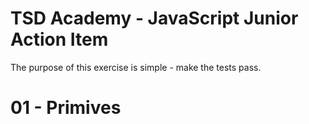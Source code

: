 # TSD Academy - JavaScript Junior Action Item

The purpose of this exercise is simple - make the tests pass.

# 01 - Primives